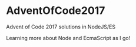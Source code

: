 # AdventOfCode2017
Advent of Code 2017 solutions in NodeJS/ES

Learning more about Node and EcmaScript as I go!
